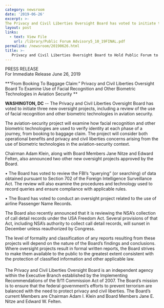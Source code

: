 ```yaml
---
category: newsroom
date: '2019-06-26'
excerpt: >-
The Privacy and Civil Liberties Oversight Board has voted to initiate three new oversight projects, including a review of the use of facial recognition and other biometric technologies in aviation security.
layout: post
links:
  - text: View File
    url: /library/Public Forum Advisory5_10_19FINAL.pdf
permalink: /newsroom/20190626.html
title: >-
   Privacy and Civil Liberties Oversight Board to Hold Public Forum to Examine the USA Freedom Act, Telephone Records Program 
---
```

PRESS RELEASE  
For Immediate Release
June 26, 2019

**“From Booking To Baggage Claim:” Privacy and Civil Liberties Oversight Board To Examine Use of Facial Recognition and Other Biometric Technologies in Aviation Security **  
 
**WASHINGTON, DC** --  The Privacy and Civil Liberties Oversight Board has voted to initiate three new oversight projects, including a review of the use of facial recognition and other biometric technologies in aviation security.

The aviation-security project will examine how facial recognition and other biometric technologies are used to verify identity at each phase of a journey, from booking to baggage claim.  The project will consider both operational benefits and privacy and civil liberties concerns arising from the use of biometric technologies in the aviation-security context.

Chairman Adam Klein, along with Board Members Jane Nitze and Edward Felten, also announced two other new oversight projects approved by the Board.

•	The Board has voted to review the FBI’s “querying” (or searching) of data obtained pursuant to Section 702 of the Foreign Intelligence Surveillance Act.  The review will also examine the procedures and technology used to record queries and ensure compliance with applicable rules.

•	The Board has voted to conduct an oversight project related to the use of airline Passenger Name Records.

The Board also recently announced that it is reviewing the NSA’s collection of call detail records under the USA Freedom Act.  Several provisions of that Act, including NSA’s authority to collect call detail records, will sunset in December unless reauthorized by Congress.  

The level of formality and classification of any reports resulting from these projects will depend on the nature of the Board’s findings and conclusions.  Where oversight projects result in formal written reports, the Board strives to make them available to the public to the greatest extent consistent with the protection of classified information and other applicable law.

####

The Privacy and Civil Liberties Oversight Board is an independent agency within the Executive Branch established by the Implementing Recommendations of the 9/11 Commission Act of 2007.  The Board’s mission is to ensure that the federal government’s efforts to prevent terrorism are balanced with the need to protect privacy and civil liberties.  The Board’s current Members are Chairman Adam I. Klein and Board Members Jane E. Nitze and Edward W. Felten.
